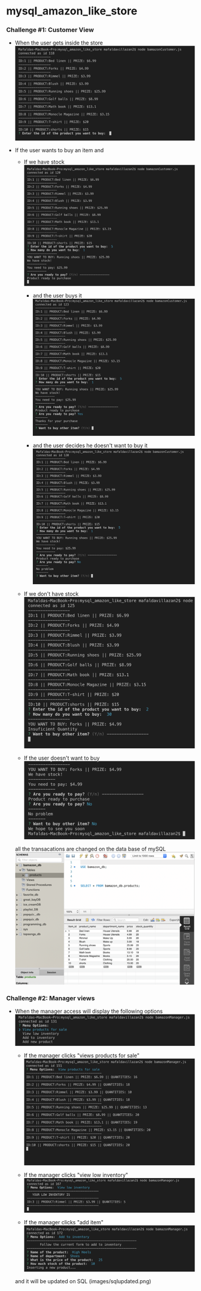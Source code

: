 # mysql_amazon_like_store

### Challenge #1: Customer View 


*  When the user gets inside the store
![Basic search](images/start.png)


* If the user wants to buy an item and

    * If we have stock
    ![store with stock](images/stock.png)

        * and the user buys it
        ![buy it](images/yeaspay.png)

        * and the user decides he doesn't want to buy it
        ![no buy it](images/noPay.png)


    * If we don't have stock
    ![store without](images/nostock.png)

    * If the user doesn't want to buy
    ![store without](images/nobuy.png)

    all the transacations are changed on the data base of mySQL
    ![store sql](images/sql.png)

### Challenge #2: Manager views

*  When the manager access will display the following options
![Options deliverd](images/manager.png)

    * If the manager clicks "views products for sale"
    ![store with stock](images/forsale.png)

    * If the manager clicks "view low inventory"
    ![store with stock](images/lowinventory.png)

    * If the manager clicks "add item"
    ![store add stock](images/additem.png)

    and it will be updated on SQL
    (images/sqlupdated.png)
    
